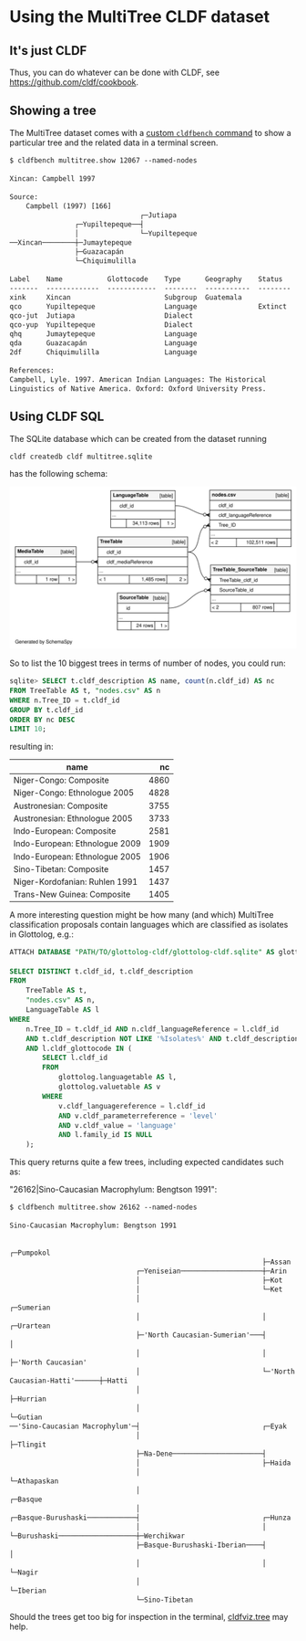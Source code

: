 # Using the MultiTree CLDF dataset

## It's just CLDF

Thus, you can do whatever can be done with CLDF, see https://github.com/cldf/cookbook.


## Showing a tree

The MultiTree dataset comes with a [custom `cldfbench` command](https://github.com/cldf/cldfbench/blob/master/src/cldfbench/commands/README.md)
to show a particular tree and the related data in a terminal screen.

```shell
$ cldfbench multitree.show 12067 --named-nodes

Xincan: Campbell 1997

Source:
    Campbell (1997) [166]
                                ┌─Jutiapa
                ┌─Yupiltepeque──┤
                │               └─Yupiltepeque
──Xincan────────┼─Jumaytepeque
                ├─Guazacapán
                └─Chiquimulilla

Label    Name           Glottocode    Type      Geography    Status
-------  -------------  ------------  --------  -----------  --------
xink     Xincan                       Subgroup  Guatemala
qco      Yupiltepeque                 Language               Extinct
qco-jut  Jutiapa                      Dialect
qco-yup  Yupiltepeque                 Dialect
qhq      Jumaytepeque                 Language
qda      Guazacapán                   Language
2df      Chiquimulilla                Language

References:
Campbell, Lyle. 1997. American Indian Languages: The Historical Linguistics of Native America. Oxford: Oxford University Press.
```


## Using CLDF SQL

The SQLite database which can be created from the dataset running
```shell
cldf createdb cldf multitree.sqlite
```
has the following schema:

![](erd.svg)

So to list the 10 biggest trees in terms of number of nodes, you could run:

```sql
sqlite> SELECT t.cldf_description AS name, count(n.cldf_id) AS nc
FROM TreeTable AS t, "nodes.csv" AS n
WHERE n.Tree_ID = t.cldf_id
GROUP BY t.cldf_id
ORDER BY nc DESC 
LIMIT 10;
```
resulting in:

name | nc
--- | ---:
Niger-Congo: Composite|4860
Niger-Congo: Ethnologue 2005|4828
Austronesian: Composite|3755
Austronesian: Ethnologue 2005|3733
Indo-European: Composite|2581
Indo-European: Ethnologue 2009|1909
Indo-European: Ethnologue 2005|1906
Sino-Tibetan: Composite|1457
Niger-Kordofanian: Ruhlen 1991|1437
Trans-New Guinea: Composite|1405


A more interesting question might be how many (and which) MultiTree classification proposals contain
languages which are classified as isolates in Glottolog, e.g.:

```sql
ATTACH DATABASE "PATH/TO/glottolog-cldf/glottolog-cldf.sqlite" AS glottolog;

SELECT DISTINCT t.cldf_id, t.cldf_description 
FROM
    TreeTable AS t, 
    "nodes.csv" AS n, 
    LanguageTable AS l 
WHERE
    n.Tree_ID = t.cldf_id AND n.cldf_languageReference = l.cldf_id
    AND t.cldf_description NOT LIKE '%Isolates%' AND t.cldf_description NOT LIKE '%Composite%'
    AND l.cldf_glottocode IN (
        SELECT l.cldf_id
        FROM
            glottolog.languagetable AS l, 
            glottolog.valuetable AS v
        WHERE 
            v.cldf_languagereference = l.cldf_id
            AND v.cldf_parameterreference = 'level'
            AND v.cldf_value = 'language' 
            AND l.family_id IS NULL
    );
```

This query returns quite a few trees, including expected candidates such as:

"26162|Sino-Caucasian Macrophylum: Bengtson 1991":

```shell
$ cldfbench multitree.show 26162 --named-nodes

Sino-Caucasian Macrophylum: Bengtson 1991

                                                              ┌─Pumpokol
                                                              ├─Assan
                               ┌─Yeniseian────────────────────┼─Arin
                               │                              ├─Kot
                               │                              └─Ket
                               │                              ┌─Sumerian
                               │                              │                              ┌─Urartean
                               ├─'North Caucasian-Sumerian'───┤                              │
                               │                              │                              ├─'North Caucasian'
                               │                              └─'North Caucasian-Hatti'──────┼─Hatti
                               │                                                             ├─Hurrian
                               │                                                             └─Gutian
──'Sino-Caucasian Macrophylum'─┤                              ┌─Eyak
                               │                              ├─Tlingit
                               ├─Na-Dene──────────────────────┤
                               │                              ├─Haida
                               │                              └─Athapaskan
                               │                                                             ┌─Basque
                               │                              ┌─Basque-Burushaski────────────┤                              ┌─Hunza
                               │                              │                              └─Burushaski───────────────────┼─Werchikwar
                               ├─Basque-Burushaski-Iberian────┤                                                             │
                               │                              │                                                             └─Nagir
                               │                              └─Iberian
                               └─Sino-Tibetan
```

Should the trees get too big for inspection in the terminal, [cldfviz.tree](https://github.com/cldf/cldfviz/blob/main/docs/tree.md)
may help.
